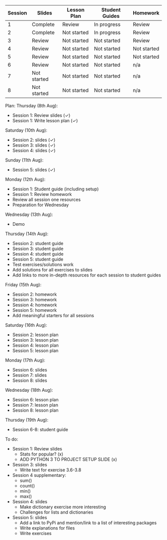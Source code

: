 Session | Slides | Lesson Plan | Student Guides | Homework
---|---|---|---|---
1  | Complete | Review | In progress |  Review 
2  | Complete | Not started | In progress |  Review 
3  | Review | Not started | Not started |  Review 
4  | Review | Not started | Not started |  Not started 
5  | Review | Not started | Not started |  Not started 
6  | Review | Not started | Not started |  n/a 
7  | Not started | Not started | Not started | n/a 
8  | Not started | Not started | Not started | n/a 


Plan: 
Thursday (8th Aug):
- Session 1: Review slides (✓)
- Session 1: Write lesson plan (✓)

Saturday (10th Aug):
- Session 2: slides (✓)
- Session 3: slides (✓)
- Session 4: slides (✓)

Sunday (11th Aug):
- Session 5: slides (✓)

Monday (12th Aug):
- Session 1: Student guide (including setup)
- Session 1: Review homework
- Review all session one resources
- Preparation for Wednesday

Wednesday (13th Aug):
- Demo

Thursday (14th Aug):
- Session 2: student guide
- Session 3: student guide
- Session 4: student guide
- Session 5: student guide
- Test exercises/solutions work
- Add solutions for all exercises to slides
- Add links to more in-depth resources for each session to student guides

Friday (15th Aug):
- Session 2: homework
- Session 3: homework
- Session 4: homework
- Session 5: homework
- Add meaningful starters for all sessions

Saturday (16th Aug):
- Session 2: lesson plan
- Session 3: lesson plan
- Session 4: lesson plan
- Session 5: lesson plan

Monday (17th Aug):
- Session 6: slides
- Session 7: slides
- Session 8: slides

Wednesday (18th Aug):
- Session 6: lesson plan
- Session 7: lesson plan
- Session 8: lesson plan

Thursday (19th Aug):
- Session 6-8: student guide

To do:
- Session 1: Review slides
  - Stats for popular? (x)
  - ADD PYTHON 3 TO PROJECT SETUP SLIDE (x)
- Session 3: slides
  - Write text for exercise 3.6-3.8
- Session 4 supplementary:
  - sum()
  - count()
  - min()
  - max()
- Session 4: slides
  - Make dictionary exercise more interesting
  - Challenges for lists and dictionaries
- Session 5: slides
  - Add a link to PyPi and mention/link to a list of interesting packages
  - Write explanations for files
  - Write exercises